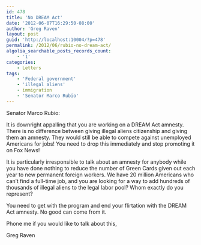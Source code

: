 ```yaml
---
id: 478
title: 'No DREAM Act'
date: '2012-06-07T16:29:50-08:00'
author: 'Greg Raven'
layout: post
guid: 'http://localhost:10004/?p=478'
permalink: /2012/06/rubio-no-dream-act/
algolia_searchable_posts_records_count:
    - '1'
categories:
    - Letters
tags:
    - 'Federal government'
    - 'illegal aliens'
    - immigration
    - 'Senator Marco Rubio'
---
```


Senator Marco Rubio:

It is downright appalling that you are working on a DREAM Act amnesty. There is no difference between giving illegal aliens citizenship and giving them an amnesty. They would still be able to compete against unemployed Americans for jobs! You need to drop this immediately and stop promoting it on Fox News!  
  
It is particularly irresponsible to talk about an amnesty for anybody while you have done nothing to reduce the number of Green Cards given out each year to new permanent foreign workers. We have 20 million Americans who can’t find a full-time job, and you are looking for a way to add hundreds of thousands of illegal aliens to the legal labor pool? Whom exactly do you represent?

You need to get with the program and end your flirtation with the DREAM Act amnesty. No good can come from it.

Phone me if you would like to talk about this,

Greg Raven